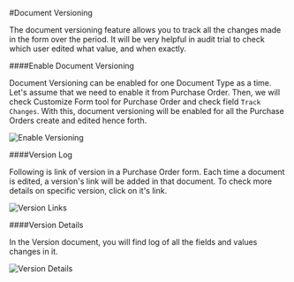 <!-- add-breadcrumbs -->
#Document Versioning

The document versioning feature allows you to track all the changes made in the form over the period. It will be very helpful in audit trial to check which user edited what value, and when exactly.

####Enable Document Versioning

Document Versioning can be enabled for one Document Type as a time. Let's assume that we need to enable it from Purchase Order. Then, we will check Customize Form tool for Purchase Order and check field `Track Changes`. With this, document versioning will be enabled for all the Purchase Orders create and edited hence forth.

<img class="screenshot" alt="Enable Versioning" src="/docs/assets/img/collaboration-tools/enable-versioning.png">

####Version Log

Following is link of version in a Purchase Order form. Each time a document is edited, a version's link will be added in that document. To check more details on specific version, click on it's link.

<img class="screenshot" alt="Version Links" src="/docs/assets/img/collaboration-tools/version-links.png">

####Version Details

In the Version document, you will find log of all the fields and values changes in it.

<img class="screenshot" alt="Version Details" src="/docs/assets/img/collaboration-tools/version-details.png">